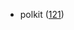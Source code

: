 - polkit ([121](https://gitlab.freedesktop.org/polkit/polkit/-/commit/827b0ddac5b1ef00a47fca4526fcf057bee5f1db))
